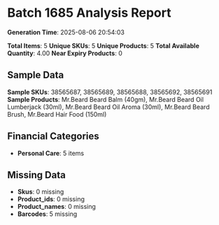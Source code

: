 # Batch 1685 Analysis Report

**Generation Time**: 2025-08-06 20:54:03

**Total Items**: 5
**Unique SKUs**: 5
**Unique Products**: 5
**Total Available Quantity**: 4.00
**Near Expiry Products**: 0

## Sample Data
**Sample SKUs**: 38565687, 38565689, 38565688, 38565692, 38565691
**Sample Products**: Mr.Beard Beard Balm (40gm), Mr.Beard Beard Oil Lumberjack (30ml), Mr.Beard Beard Oil Aroma (30ml), Mr.Beard Beard Brush, Mr.Beard Hair Food (150ml)

## Financial Categories
- **Personal Care**: 5 items

## Missing Data
- **Skus**: 0 missing
- **Product_ids**: 0 missing
- **Product_names**: 0 missing
- **Barcodes**: 5 missing
